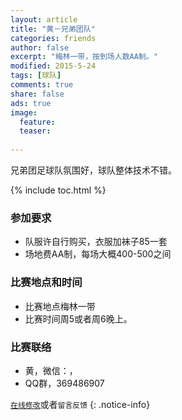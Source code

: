 ```yaml
---
layout: article
title: "黄－兄弟团队"
categories: friends
author: false
excerpt: "梅林一带，按到场人数AA制。"
modified: 2015-5-24
tags: [球队]
comments: true
share: false
ads: true
image:
  feature: 
  teaser: 
  
---
```

兄弟团足球队氛围好，球队整体技术不错。

{% include toc.html %}

### 参加要求
- 队服许自行购买，衣服加袜子85一套
- 场地费AA制，每场大概400-500之间

### 比赛地点和时间
- 比赛地点梅林一带
- 比赛时间周5或者周6晚上。

### 比赛联络
- 黄，微信：， 
- QQ群，369486907

[`在线修改`](https://github.com/awong1900/football/edit/gh-pages/_posts/friends/2015-07-06-xidituan.md)或者`留言反馈`
{: .notice-info}

